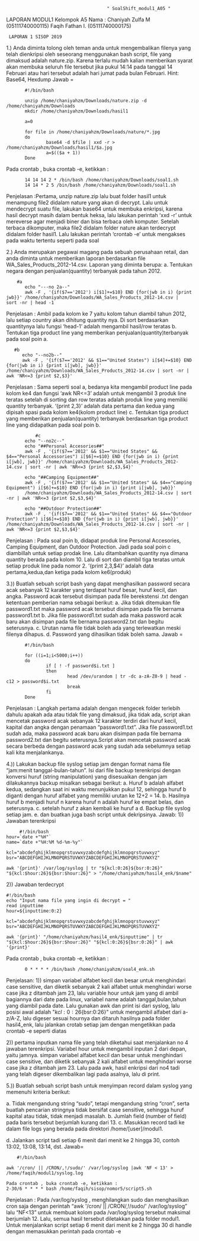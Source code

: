                                           " SoalShift_modul1_A05 "

LAPORAN MODUL1 Kelompok A5
Nama : Chaniyah Zulfa M (05111740000115)
       Faqih Fathan I.  (05111740000175)
       
     LAPORAN 1 SISOP 2019
1.) Anda diminta tolong oleh teman anda untuk mengembalikan filenya yang telah
dienkripsi oleh seseorang menggunakan bash script, file yang dimaksud adalah
nature.zip. Karena terlalu mudah kalian memberikan syarat akan membuka seluruh
file tersebut jika pukul 14:14 pada tanggal 14 Februari atau hari tersebut adalah hari
jumat pada bulan Februari.
Hint: Base64, Hexdump
Jawab =
```
       #!/bin/bash

       unzip /home/chaniyahzm/Downloads/nature.zip -d /home/chaniyahzm/Downloads
       mkdir /home/chaniyahzm/Downloads/hasil1

       a=0

       for file in /home/chaniyahzm/Downloads/nature/*.jpg
       do
               base64 -d $file | xxd -r > /home/chaniyahzm/Downloads/hasil1/$a.jpg
               a=$(($a + 1))
       Done
```

Pada crontab , buka crontab -e, ketikkan :
```
       14 14 14 2 * /bin/bash /home/chaniyahzm/Downloads/soal1.sh
       14 14 * 2 5 /bin/bash /home/chaniyahzm/Downloads/soal1.sh
```
 Penjelasan :Pertama, unzip nature.zip lalu buat folder hasil1 untuk menampung file2 didalam nature yang akan di decrypt. Lalu untuk mendecrypt suatu file, lakukan base64 untuk membuka enkripsi, karena hasil decrypt masih dalam bentuk heksa, lalu lakukan perintah ‘xxd -r’ untuk mereverse agar menjadi biner dan bisa terbaca oleh komputer. Setelah terbaca dikomputer, maka file2 didalam folder nature akan terdecrypt didalam folder hasil1.
 Lalu lakukan perintah ‘crontab -e’ untuk mengakses pada waktu tertentu seperti pada soal

2.) Anda merupakan pegawai magang pada sebuah perusahaan retail, dan anda diminta
untuk memberikan laporan berdasarkan file WA_Sales_Products_2012-14.csv.
Laporan yang diminta berupa:
       a. Tentukan negara dengan penjualan(quantity) terbanyak pada tahun 2012.
```
    #a
       echo "---no 2a--"
       awk -F , '{if($7=='2012') i[$1]+=$10} END {for(jwb in i) {print jwb}}' /home/chaniyahzm/Downloads/WA_Sales_Products_2012-14.csv |     sort -nr | head -1
```
Penjelasan :
Ambil pada kolom ke 7 yaitu kolom tahun diambil tahun 2012, lalu setiap country akan dihitung quantity nya. Di sort berdasarkan quantitynya lalu fungsi ‘head-1’ adalah mengambil hasil/row teratas
       b. Tentukan tiga product line yang memberikan penjualan(quantity)terbanyak pada soal poin a.
 ```
    #b
       echo "--no2b--"
       awk -F , '{if($7=='2012' && $1=="United States") i[$4]+=$10} END {for(jwb in i) {print i[jwb], jwb}}' /home/chaniyahzm/Downloads/WA_Sales_Products_2012-14.csv | sort -nr | awk 'NR<=3 {print $2,$3}'
```
Penjelasan :
Sama seperti soal a, bedanya kita mengambil product line pada kolom ke4 dan fungsi ‘awk NR<=3’ adalah untuk mengambil 3 produk line teratas setelah di sorting dan row teratas adalah produk line yang memiliki quantity terbanyak. ‘{print $2,$3}’ adalah data pertama dan kedua yang dipisah spasi pada kolom ke4(kolom product line)
       c. Tentukan tiga product yang memberikan penjualan(quantity) terbanyak berdasarkan tiga product line yang didapatkan pada soal poin b.
```
           #c
       echo "--no2c--"
       echo "##Personal Accesories##"
       awk -F , '{if($7=='2012' && $1=="United States" && $4=="Personal Accessories") i[$6]+=$10} END {for(jwb in i) {print i[jwb], jwb}}' /home/chaniyahzm/Downloads/WA_Sales_Products_2012-14.csv | sort -nr | awk 'NR<=3 {print $2,$3,$4}'

       echo "##Camping Equipment##"
       awk -F , '{if($7=='2012' && $1=="United States" && $4=="Camping Equipment") i[$6]+=$10} END {for(jwb in i) {print i[jwb], jwb}}' 
       /home/chaniyahzm/Downloads/WA_Sales_Products_2012-14.csv | sort -nr | awk 'NR<=3 {print $2,$3,$4}'

       echo "##Outdoor Protection##"
       awk -F , '{if($7=='2012' && $1=="United States" && $4=="Outdoor Protection") i[$6]+=$10} END {for(jwb in i) {print i[jwb], jwb}}' /home/chaniyahzm/Downloads/WA_Sales_Products_2012-14.csv | sort -nr | awk 'NR<=3 {print $2,$3,$4}'
```
Penjelasan :
Pada soal poin b, didapat produk line Personal Accesories, Camping Equipment, dan Outdoor Protection. Jadi pada soal poin c diambillah untuk setiap prodak line. Lalu ditambahkan quantity nya dimana quantity berada pada kolom 10. Lalu di sort dan diambil tiga teratas untuk setiap produk line pada nomor 2. ’{print $2,$3,$4}’ adalah data pertama,kedua,dan ketiga pada kolom ke6(produk)

3.)) Buatlah sebuah script bash yang dapat menghasilkan password secara acak sebanyak 12 karakter yang terdapat huruf besar, huruf kecil, dan angka. Password acak tersebut disimpan pada file berekstensi .txt dengan ketentuan pemberian nama
sebagai berikut:
a. Jika tidak ditemukan file password1.txt maka password acak tersebut disimpan pada file bernama password1.txt
b. Jika file password1.txt sudah ada maka password acak baru akan disimpan pada file bernama password2.txt dan begitu seterusnya.
c. Urutan nama file tidak boleh ada yang terlewatkan meski filenya dihapus.
d. Password yang dihasilkan tidak boleh sama.
Jawab =
```
       #!/bin/bash

       for ((i=1;i<5000;i++))
       do
               if [ ! -f password$i.txt ]
               then
                       head /dev/urandom | tr -dc a-zA-Z0-9 | head -c12 > password$i.txt
                       break
               fi
       Done
```
Penjelasan :
Langkah pertama adalah dengan mengecek folder terlebih dahulu apakah ada atau tidak file yang dimaksud, jika tidak ada, script akan mencetak password acak sebanyak 12 karakter terdiri dari huruf kecil, kapital dan angka dengan penamaan “password1.txt”. Jika file password1.txt sudah ada, maka password acak baru akan disimpan pada file bernama password2.txt dan begitu seterusnya.Script akan mencetak password acak secara berbeda dengan password acak yang sudah ada sebelumnya setiap kali kita menjalankanya.

4.)) Lakukan backup file syslog setiap jam dengan format nama file “jam:menit tanggal-bulan-tahun”. Isi dari file backup terenkripsi dengan konversi huruf (string manipulation) yang disesuaikan dengan jam dilakukannya backup misalkan sebagai berikut:
a. Huruf b adalah alfabet kedua, sedangkan saat ini waktu menunjukkan
pukul 12, sehingga huruf b diganti dengan huruf alfabet yang memiliki
urutan ke 12+2 = 14.
b. Hasilnya huruf b menjadi huruf n karena huruf n adalah huruf ke
empat belas, dan seterusnya.
c. setelah huruf z akan kembali ke huruf a
d. Backup file syslog setiap jam.
e. dan buatkan juga bash script untuk dekripsinya.
    Jawab:
    1)) Jawaban terenkripsi
```
     #!/bin/bash
hour=`date +"%H"`
name=`date +"%H:%M %d-%m-%y"`

kcl="abcdefghijklmnopqrstuvwxyzabcdefghijklmnopqrstuvwxyz"
bsr="ABCDEFGHIJKLMNOPQRSTUVWXYZABCDEFGHIJKLMNOPQRSTUVWXYZ"

awk '{print}' /var/log/syslog | tr "${kcl:0:26}${bsr:0:26}" "${kcl:$hour:26}${bsr:$hour:26}" > "/home/chaniyahzm/hasil4_enk/$name"
```
2)) Jawaban terdecrypt
```
#!/bin/bash
echo "Input nama file yang ingin di decrypt = "
read inputtime
hour=${inputtime:0:2}

kcl="abcdefghijklmnopqrstuvwxyzabcdefghijklmnopqrstuvwxyz"
bsr="ABCDEFGHIJKLMNOPQRSTUVWXYZABCDEFGHIJKLMNOPQRSTUVWXYZ"

awk '{print}' "/home/chaniyahzm/hasil4_enk/$inputtime" | tr "${kcl:$hour:26}${bsr:$hour:26}" "${kcl:0:26}${bsr:0:26}" | awk '{print}'
```
Pada crontab , buka crontab -e, ketikkan :
```
       0 * * * * /bin/bash /home/chaniyahzm/soal4_enk.sh
```
Penjelasan:
1)) simpan variabel alfabet kecil dan besar untuk menghindari case sensitive, dan diketik sebanyak 2 kali alfabet untuk menghindari worse case jika z ditambah jam 23,   lalu variable hour untuk jam yang di ambil bagiannya dari date pada linux, variabel name adalah tanggal,bulan,tahun yang diambil pada date. Lalu gunakan awk dan print isi dari syslog, lalu posisi awal adalah  "${kcl:0:26}${bsr:0:26}" untuk mengambil alfabet dari a-z/A-Z, lalu digeser sesuai hournya dan ditaruh hasilnya pada folder hasil4_enk, lalu jalankan crotab setiap jam dengan mengetikkan pada crontab -e seperti diatas

2)) pertama inputkan nama file yang telah diketahui saat menjalankan no 4 jawaban terenkripsi. Variabel hour untuk mengambil inputan 2 dari depan, yaitu jamnya. simpan variabel alfabet kecil dan besar untuk menghindari case sensitive, dan diketik sebanyak 2 kali alfabet untuk menghindari worse case jika z ditambah jam 23. Lalu pada awk, hasil enkripsi dari no4 tadi  yang telah digeser dikembalikan lagi pada asalnya, lalu di print.

5.)) Buatlah sebuah script bash untuk menyimpan record dalam syslog yang memenuhi
kriteria berikut:

a. Tidak mengandung string “sudo”, tetapi mengandung string “cron”,
serta buatlah pencarian stringnya tidak bersifat case sensitive,
sehingga huruf kapital atau tidak, tidak menjadi masalah.
b. Jumlah field (number of field) pada baris tersebut berjumlah kurang
dari 13.
c. Masukkan record tadi ke dalam file logs yang berada pada direktori
/home/[user]/modul1.

d. Jalankan script tadi setiap 6 menit dari menit ke 2 hingga 30, contoh
13:02, 13:08, 13:14, dst.
Jawab=
```
    #!/bin/bash

awk '/cron/ || /CRON/,!/sudo/' /var/log/syslog |awk 'NF < 13' > /home/faqih/modul1/syslog.log

Pada crontab , buka crontab -e, ketikkan :
2-30/6 * * * * bash /home/faqih/sisop/nomor5/script5.sh
```
Penjelasan :
Pada /var/log/syslog , menghilangkan sudo dan menghasilkan cron saja dengan perintah “awk '/cron/ || /CRON/,!/sudo/' /var/log/syslog” lalu “NF<13” untuk membuat kolom pada /var/log/syslog tersebut maksimal berjumlah 12. Lalu, semua hasil tersebut diletakkan pada folder modul1. Untuk menjalankan script setiap 6 menit dari menit ke 2 hingga 30 di handle dengan memasukkan perintah pada crontab -e
     
